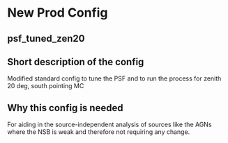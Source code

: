# New Prod Config 

## psf_tuned_zen20

## Short description of the config

Modified standard config to tune the PSF and to run the process for zenith 20 deg, south pointing MC

## Why this config is needed 

For aiding in the source-independent analysis of sources like the AGNs where the NSB is weak and therefore not requiring any change.
